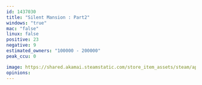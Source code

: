 ```yaml
---
id: 1437030
title: "Silent Mansion : Part2"
windows: "true"
mac: "false"
linux: false
positive: 23
negative: 9
estimated_owners: "100000 - 200000"
peak_ccu: 0

image: https://shared.akamai.steamstatic.com/store_item_assets/steam/apps/1437030/header.jpg?t=1621527023
opinions:
---
```

